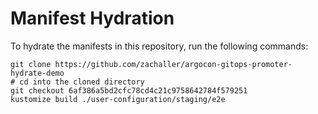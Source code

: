 # Manifest Hydration

To hydrate the manifests in this repository, run the following commands:

```shell
git clone https://github.com/zachaller/argocon-gitops-promoter-hydrate-demo
# cd into the cloned directory
git checkout 6af386a5bd2cfc78cd4c21c9758642784f579251
kustomize build ./user-configuration/staging/e2e
```

